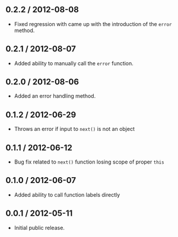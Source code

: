 0.2.2 / 2012-08-08
------------------
* Fixed regression with came up with the introduction of the `error` method.

0.2.1 / 2012-08-07
------------------
* Added ability to manually call the `error` function.

0.2.0 / 2012-08-06
-----------------
* Added an error handling method.

0.1.2 / 2012-06-29
------------------
* Throws an error if input to `next()` is not an object

0.1.1 / 2012-06-12
------------------
* Bug fix related to `next()` function losing scope of proper `this`

0.1.0 / 2012-06-07
------------------
* Added ability to call function labels directly

0.0.1 / 2012-05-11
------------------
* Initial public release.